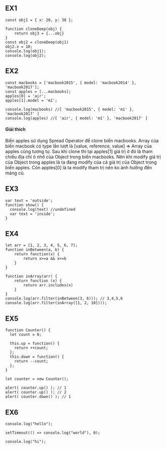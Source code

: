 ## EX1
```
const obj1 = { x: 20, y: 30 };

function cloneDeep(obj) {
    return obj3 = {...obj}
}
const obj2 = cloneDeep(obj1)
obj2.x = 10;
console.log(obj1);
console.log(obj2);
```
## EX2
```
const macbooks = ['macbook2015', { model: 'macbook2014' }, 'macbook2017'];
const apples = [...macbooks];
apples[0] = 'air';
apples[1].model = 'm1';

console.log(macbooks) //[ 'macbook2015', { model: 'm1' }, 'macbook2017' ]
console.log(apples) //[ 'air', { model: 'm1' }, 'macbook2017' ]
```
#### Giải thích

Biến apples sử dụng Spread Operator để clone biến macbooks. Array của biến macbook có type lần lượt là [value, reference, value] => Array của apples cũng tương tự. Sau khi clone thì tại apples[1] giá trị ở đó là tham chiếu địa chỉ ô nhớ của Object trong biến macbooks. Nên khi modify giá trị của Object trong apples là ta đang modify của cả giá trị của Object trong biến apples. Còn apples[0] là ta modify tham trị nên ko ảnh hưởng đến mảng cũ.

## EX3
```
var text = 'outside';
function show() {
  console.log(text) //undefined
  var text = 'inside';
}
```

## EX4
```
let arr = [1, 2, 3, 4, 5, 6, 7];
function inBetween(a, b) {
    return function(x) {
        return x>=a && x<=b
    }
}

function inArray(arr) {
    return function (x) {
        return arr.includes(x)
    }
}
console.log(arr.filter(inBetween(3, 6))); // 3,4,5,6
console.log(arr.filter(inArray([1, 2, 10])));
```
## EX5
```
function Counter() {
  let count = 0;

  this.up = function() {
    return ++count;
  };
  this.down = function() {
    return --count;
  };
}

let counter = new Counter();

alert( counter.up() ); // 1
alert( counter.up() ); // 2
alert( counter.down() ); // 1
```
## EX6
```
console.log("hello");

setTimeout(() => console.log("world"), 0);

console.log("hi");
```